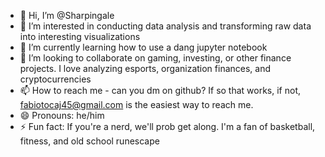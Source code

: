 - 👋 Hi, I’m @Sharpingale
- 👀 I’m interested in conducting data analysis and transforming raw data into interesting visualizations
- 🌱 I’m currently learning how to use a dang jupyter notebook
- 💞️ I’m looking to collaborate on gaming, investing, or other finance projects. I love analyzing esports, organization finances, and cryptocurrencies
- 📫 How to reach me - can you dm on github? If so that works, if not, fabiotocaj45@gmail.com is the easiest way to reach me.
- 😄 Pronouns: he/him 
- ⚡ Fun fact: If you're a nerd, we'll prob get along. I'm a fan of basketball, fitness, and old school runescape

<!---
Sharpingale/Sharpingale is a ✨ special ✨ repository because its `README.md` (this file) appears on your GitHub profile.
You can click the Preview link to take a look at your changes.
--->
